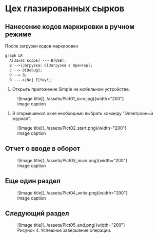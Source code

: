 # Цех глазированных сырков

## Нанесение кодов маркировки в ручном режиме

После загрузки кодов маркировки

``` mermaid
graph LR
  A[Заказ кодов] --> B[USB];
  B -->|Загрузка| C[Загрузка в принтер];
  C --> D[Debug];
  D --> B;
  B ---->|No| E[Yay!];
```

1. Открыть приложение Simple на мобильном устройстве.
<figure markdown>
  ![Image title](../assets/Pict01_icon.jpg){width="200"}
  <figcaption>Image caption</figcaption>
</figure>

1. В открывшемся окне необходимо выбрать команду "Электронный журнал".

<figure markdown>
  ![Image title](../assets/Pict02_start.png){width="200"}
  <figcaption>Image caption</figcaption>
</figure>

## Отчет о вводе в оборот


<figure markdown>
  ![Image title](../assets/Pict03_main.png){width="200"}
  <figcaption>Image caption</figcaption>
</figure>



## Еще один раздел

<figure markdown>
  ![Image title](../assets/Pict04_write.png){width="200"}
  <figcaption>Image caption</figcaption>
</figure>


## Следующий раздел

<figure markdown>
  ![Image title](../assets/Pict05_end.png){width="200"}
  <figcaption>Рисунок 4. Успешное завершение операции.</figcaption>
</figure>

